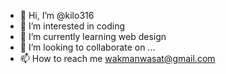 - 👋 Hi, I’m @kilo316
- 👀 I’m interested in coding
- 🌱 I’m currently learning web design
- 💞️ I’m looking to collaborate on ...
- 📫 How to reach me wakmanwasat@gmail.com

<!---
kilo316/kilo316 is a ✨ special ✨ repository because its `README.md` (this file) appears on your GitHub profile.
You can click the Preview link to take a look at your changes.
--->
